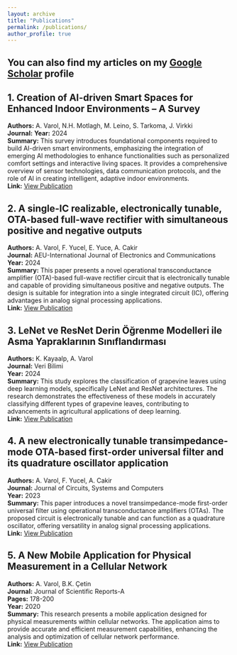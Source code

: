 ```yaml
---
layout: archive
title: "Publications"
permalink: /publications/
author_profile: true
---
```


You can also find my articles on my [Google Scholar](https://scholar.google.com/citations?user=ZDw8uCkAAAAJ&hl=en&oi=ao) profile
------

## 1. Creation of AI-driven Smart Spaces for Enhanced Indoor Environments – A Survey

**Authors:** A. Varol, N.H. Motlagh, M. Leino, S. Tarkoma, J. Virkki  
**Journal:**
**Year:** 2024  
**Summary:** This survey introduces foundational components required to build AI-driven smart environments, emphasizing the integration of emerging AI methodologies to enhance functionalities such as personalized comfort settings and interactive living spaces. It provides a comprehensive overview of sensor technologies, data communication protocols, and the role of AI in creating intelligent, adaptive indoor environments.  
**Link:** [View Publication](https://arxiv.org/pdf/2412.14708?)

## 2. A single-IC realizable, electronically tunable, OTA-based full-wave rectifier with simultaneous positive and negative outputs

**Authors:** A. Varol, F. Yucel, E. Yuce, A. Cakir  
**Journal:** AEU-International Journal of Electronics and Communications  
**Year:** 2024  
**Summary:** This paper presents a novel operational transconductance amplifier (OTA)-based full-wave rectifier circuit that is electronically tunable and capable of providing simultaneous positive and negative outputs. The design is suitable for integration into a single integrated circuit (IC), offering advantages in analog signal processing applications.  
**Link:** [View Publication](https://www.sciencedirect.com/science/article/abs/pii/S1434841124002590)

## 3. LeNet ve ResNet Derin Öğrenme Modelleri ile Asma Yapraklarının Sınıflandırması

**Authors:** K. Kayaalp, A. Varol  
**Journal:** Veri Bilimi  
**Year:** 2024  
**Summary:** This study explores the classification of grapevine leaves using deep learning models, specifically LeNet and ResNet architectures. The research demonstrates the effectiveness of these models in accurately classifying different types of grapevine leaves, contributing to advancements in agricultural applications of deep learning.  
**Link:** [View Publication](https://dergipark.org.tr/en/download/article-file/3937414)

## 4. A new electronically tunable transimpedance-mode OTA-based first-order universal filter and its quadrature oscillator application

**Authors:** A. Varol, F. Yucel, A. Cakir  
**Journal:** Journal of Circuits, Systems and Computers  
**Year:** 2023  
**Summary:** This paper introduces a novel transimpedance-mode first-order universal filter using operational transconductance amplifiers (OTAs). The proposed circuit is electronically tunable and can function as a quadrature oscillator, offering versatility in analog signal processing applications.  
**Link:** [View Publication](https://www.worldscientific.com/doi/abs/10.1142/S0218126623501840)

## 5. A New Mobile Application for Physical Measurement in a Cellular Network

**Authors:** A. Varol, B.K. Çetin  
**Journal:** Journal of Scientific Reports-A  
**Pages:** 178-200  
**Year:** 2020  
**Summary:** This research presents a mobile application designed for physical measurements within cellular networks. The application aims to provide accurate and efficient measurement capabilities, enhancing the analysis and optimization of cellular network performance.  
**Link:** [View Publication](https://dergipark.org.tr/en/download/article-file/1481124)



<!--
{% include base_path %}

 New style rendering if publication categories are defined 
{% if site.publication_category %}
  {% for category in site.publication_category  %}
    {% assign title_shown = false %}
    {% for post in site.publications reversed %}
      {% if post.category != category[0] %}
        {% continue %}
      {% endif %}
      {% unless title_shown %}
        <h2>{{ category[1].title }}</h2><hr />
        {% assign title_shown = true %}
      {% endunless %}
      {% include archive-single.html %}
    {% endfor %}
  {% endfor %}
{% else %}
  {% for post in site.publications reversed %}
    {% include archive-single.html %}
  {% endfor %}
{% endif %}
-->


